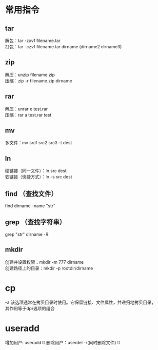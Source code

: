 # 常用指令  
## tar  
解包：tar -zxvf filename.tar  
打包：tar -czvf filename.tar dirname  (dirname2 dirname3)  

## zip  
解压：unzip filename.zip  
压缩：zip -r filename.zip dirname  

## rar
解压：unrar e test.rar  
压缩：rar a test.rar test  

## mv 
多文件：mv src1 src2 src3 -t dest  

## ln  
硬链接（同一文件）：ln src dest  
软链接（快捷方式）：ln -s src dest  

## find （查找文件）  
find dirname -name "str"

## grep （查找字符串）  
grep "str" dirname -R

## mkdir  
创建并设置权限：mkdir -m 777 dirname  
创建路径上的目录：mkdir -p rootdir/dirname  

# cp  
-a 该选项通常在拷贝目录时使用。它保留链接、文件属性，并递归地拷贝目录，其作用等于dpr选项的组合  

# useradd  
增加用户: useradd tt
删除用户：userdel -r(同时删除文件) tt

